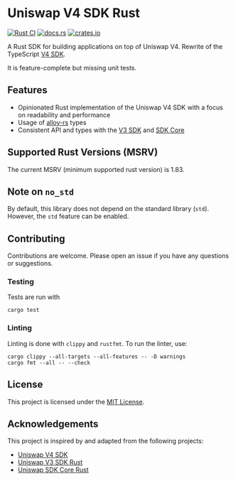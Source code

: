 # Uniswap V4 SDK Rust

[![Rust CI](https://github.com/shuhuiluo/uniswap-v4-sdk-rs/actions/workflows/rust.yml/badge.svg)](https://github.com/shuhuiluo/uniswap-v4-sdk-rs/actions/workflows/rust.yml)
[![docs.rs](https://img.shields.io/docsrs/uniswap-v4-sdk)](https://docs.rs/uniswap-v4-sdk/latest/uniswap_v4_sdk/)
[![crates.io](https://img.shields.io/crates/v/uniswap-v4-sdk.svg)](https://crates.io/crates/uniswap-v4-sdk)

A Rust SDK for building applications on top of Uniswap V4. Rewrite of the
TypeScript [V4 SDK](https://github.com/Uniswap/sdks).

It is feature-complete but missing unit tests.

## Features

- Opinionated Rust implementation of the Uniswap V4 SDK with a focus on readability and performance
- Usage of [alloy-rs](https://github.com/alloy-rs) types
- Consistent API and types with the [V3 SDK](https://github.com/shuhuiluo/uniswap-v3-sdk-rs)
  and [SDK Core](https://github.com/malik672/uniswap-sdk-core-rust)

## Supported Rust Versions (MSRV)

<!--
When updating this, also update:
- clippy.toml
- Cargo.toml
- .github/workflows/ci.yml
-->

The current MSRV (minimum supported rust version) is 1.83.

## Note on `no_std`

By default, this library does not depend on the standard library (`std`). However, the `std` feature can be enabled.

## Contributing

Contributions are welcome. Please open an issue if you have any questions or suggestions.

### Testing

Tests are run with

```shell
cargo test
```

### Linting

Linting is done with `clippy` and `rustfmt`. To run the linter, use:

```shell
cargo clippy --all-targets --all-features -- -D warnings
cargo fmt --all -- --check
```

## License

This project is licensed under the [MIT License](LICENSE).

## Acknowledgements

This project is inspired by and adapted from the following projects:

- [Uniswap V4 SDK](https://github.com/Uniswap/sdks)
- [Uniswap V3 SDK Rust](https://github.com/shuhuiluo/uniswap-v3-sdk-rs)
- [Uniswap SDK Core Rust](https://github.com/malik672/uniswap-sdk-core-rust)
